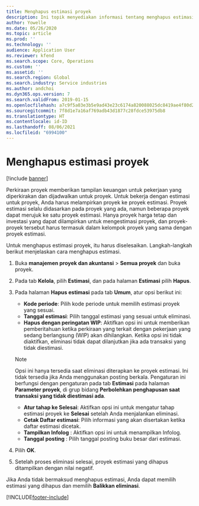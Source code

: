 ```yaml
---
title: Menghapus estimasi proyek
description: Ini topik menyediakan informasi tentang menghapus estimasi proyek setelah selesai.
author: Yowelle
ms.date: 05/26/2020
ms.topic: article
ms.prod: ''
ms.technology: ''
audience: Application User
ms.reviewer: kfend
ms.search.scope: Core, Operations
ms.custom: ''
ms.assetid: ''
ms.search.region: Global
ms.search.industry: Service industries
ms.author: andchoi
ms.dyn365.ops.version: 7
ms.search.validFrom: 2019-01-15
ms.openlocfilehash: a7c9f5a03e3b5e9ad43e23c6174a820088025dc8419ae4f80d247d69e80c8038
ms.sourcegitcommit: 7f8d1e7a16af769adb43d1877c28fdce53975db8
ms.translationtype: HT
ms.contentlocale: id-ID
ms.lasthandoff: 08/06/2021
ms.locfileid: "6994100"
---
```

# <a name="eliminate-a-project-estimate"></a>Menghapus estimasi proyek

[!include [banner](../includes/banner.md)]

Perkiraan proyek memberikan tampilan keuangan untuk pekerjaan yang diperkirakan dan dijadwalkan untuk proyek. Untuk bekerja dengan estimasi untuk proyek, Anda harus melampirkan proyek ke proyek estimasi. Proyek estimasi selalu didasarkan pada proyek yang ada, namun beberapa proyek dapat merujuk ke satu proyek estimasi. Hanya proyek harga tetap dan investasi yang dapat dilampirkan untuk mengestimasi proyek, dan proyek-proyek tersebut harus termasuk dalam kelompok proyek yang sama dengan proyek estimasi.

Untuk menghapus estimasi proyek, itu harus diselesaikan. Langkah-langkah berikut menjelaskan cara menghapus estimasi.

1. Buka **manajemen proyek dan akuntansi** > **Semua proyek** dan buka proyek. 
2. Pada tab **Kelola**, pilih **Estimasi**, dan pada halaman **Estimasi** pilih **Hapus**.
3. Pada halaman **Hapus estimasi** pada tab **Umum**, atur opsi berikut ini:

   - **Kode periode**: Pilih kode periode untuk memilih estimasi proyek yang sesuai. 
   - **Tanggal estimasi**: Pilih tanggal estimasi yang sesuai untuk eliminasi.
   - **Hapus dengan peringatan WIP**: Aktifkan opsi ini untuk memberikan pemberitahuan ketika perkiraan yang terkait dengan pekerjaan yang sedang berlangsung (WIP) akan dihilangkan. Ketika opsi ini tidak diaktifkan, eliminasi tidak dapat dilanjutkan jika ada transaksi yang tidak diestimasi. 
   > [!NOTE]
   > Opsi ini hanya tersedia saat eliminasi diterapkan ke proyek estimasi. Ini tidak tersedia jika Anda menggunakan posting berkala. Pengaturan ini berfungsi dengan pengaturan pada tab **Estimasi** pada halaman **Parameter proyek**, di grup bidang **Perbolehkan penghapusan saat transaksi yang tidak diestimasi ada**.
   - **Atur tahap ke Selesai**: Aktifkan opsi ini untuk mengatur tahap estimasi proyek ke **Selesai** setelah Anda menjalankan eliminasi.
   - **Cetak Daftar estimasi**: Pilih informasi yang akan disertakan ketika daftar estimasi dicetak.
   - **Tampilkan Infolog** : Aktifkan opsi ini untuk menampilkan Infolog.
   - **Tanggal posting** : Pilih tanggal posting buku besar dari estimasi.

4.  Pilih **OK**.
5. Setelah proses eliminasi selesai, proyek estimasi yang dihapus ditampilkan dengan nilai negatif. 

Jika Anda tidak bermaksud menghapus estimasi, Anda dapat memilih estimasi yang dihapus dan memilih **Balikkan eliminasi**.   


[!INCLUDE[footer-include](../includes/footer-banner.md)]
